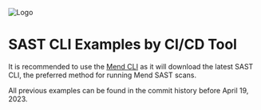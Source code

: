 ![Logo](https://mend-toolkit-resources-public.s3.amazonaws.com/img/mend-io-logo-horizontal.svg)  

# SAST CLI Examples by CI/CD Tool
It is recommended to use the [Mend CLI](https://docs.mend.io/bundle/cli/page/scan_with_mend_s_unified_cli.html) as it will download the latest SAST CLI, the preferred method for running Mend SAST scans.

All previous examples can be found in the commit history before April 19, 2023.

